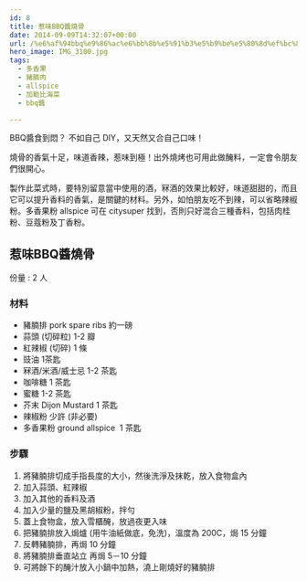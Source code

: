 ```yaml
---
id: 8
title: 惹味BBQ醬燒骨
date: 2014-09-09T14:32:07+00:00
url: /%e6%af%94bbq%e9%86%ac%e6%bb%8b%e5%91%b3%e5%b9%be%e5%80%8d%ef%bc%8d%e6%83%b9%e5%91%b3bbq%e6%8e%92%e9%aa%a8/
hero_image: IMG_3100.jpg
tags:
  - 多香果
  - 豬腩肉
  - allspice
  - 加勒比海菜
  - bbq醬

---
```



BBQ醬食到悶？ 不如自己 DIY，又天然又合自己口味！

燒骨的香氣十足，味道香辣，惹味到極！出外燒烤也可用此做醃料，一定會令朋友們很開心。

製作此菜式時，要特別留意當中使用的酒，冧酒的效果比較好，味道甜甜的，而且它可以提升香料的香氣，是關鍵的材料。另外，如怕朋友吃不到辣，可以省略辣椒粉。多香果粉 allspice 可在 citysuper 找到，否則只好混合三種香料，包括肉桂粉、豆蔻粉及丁香粉。

<!--more-->

## 惹味BBQ醬燒骨

份量 : 2 人

### 材料
* 豬腩排 pork spare ribs 約一磅
* 蒜頭 (切碎粒) 1-2 瓣
* 紅辣椒 (切碎) 1 條
* 豉油 1茶匙
* 冧酒/米酒/威士忌 1-2 茶匙
* 咖啡糖 1 茶匙
* 蜜糖 1-2 茶匙
* 芥末 Dijon Mustard 1 茶匙
* 辣椒粉 少許 (非必要)
* 多香果粉 ground allspice  1 茶匙



### 步驟
1. 將豬腩排切成手指長度的大小，然後洗淨及抹乾，放入食物盒內
2. 加入蒜頭、紅辣椒
3. 加入其他的香料及酒
4. 加入少量的鹽及黑胡椒粉，拌勻
5. 蓋上食物盒，放入雪櫃醃，放過夜更入味
6. 把豬腩排放入焗爐 (用牛油紙做底，免洗)，溫度為 200C，焗 15 分鐘
7. 反轉豬腩排，再焗 10 分鐘
8. 將豬腩排垂直站立 再焗 5－10 分鐘
9. 可將餘下的醃汁放入小鍋中加熱，澆上剛燒好的豬腩排
